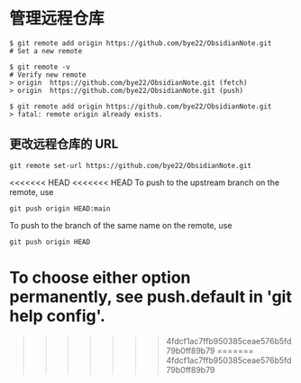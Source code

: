 # 管理远程仓库

```shell
$ git remote add origin https://github.com/bye22/ObsidianNote.git
# Set a new remote

$ git remote -v
# Verify new remote
> origin  https://github.com/bye22/ObsidianNote.git (fetch)
> origin  https://github.com/bye22/ObsidianNote.git (push)
```

```shell
$ git remote add origin https://github.com/bye22/ObsidianNote.git
> fatal: remote origin already exists.
```

## 更改远程仓库的 URL

`git remote set-url https://github.com/bye22/ObsidianNote.git` 

<<<<<<< HEAD
<<<<<<< HEAD
 To push to the upstream branch
on the remote, use

    git push origin HEAD:main

To push to the branch of the same name on the remote, use

    git push origin HEAD

To choose either option permanently, see push.default in 'git help config'.
=======
>>>>>>> 4fdcf1ac7ffb950385ceae576b5fd79b0ff89b79
=======
>>>>>>> 4fdcf1ac7ffb950385ceae576b5fd79b0ff89b79
